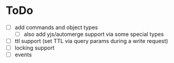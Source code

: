 # ToDo

- [ ] add commands and object types
  - [ ] also add yjs/automerge support via some special types
- [ ] ttl support (set TTL via query params during a write request)
- [ ] locking support
- [ ] events
